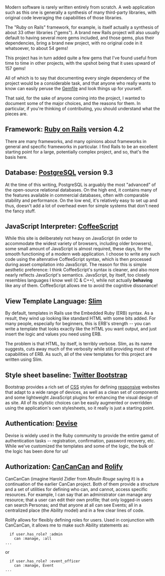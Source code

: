 Modern software is rarely written entirely from scratch. A web application such as this one is generally a synthesis of
many third-party libraries, with original code leveraging the capabilities of those libraries.

The "Ruby on Rails" framework, for example, is itself actually a synthesis of about 33 other libraries ("gems"). A brand
new Rails project will also usually default to having several more gems included, and those gems, plus their dependencies,
bring a brand new project, with no original code in it whatsoever, to about 54 gems!

This project has in turn added quite a few gems that I've found useful from time to time in other projects, with the
upshot being that it uses upward of 157 gems!

All of which is to say that documenting every single dependency of the project would be a considerable task, and that 
anyone who really wants to know can easily peruse the [Gemfile](https://github.com/mshappe/ruby-the-gryphon/blob/master/Gemfile) and
look things up for yourself.

That said, for the sake of anyone coming into the project, I wanted to document some of the major choices, and the
reasons for them. In particular, if you're thinking of contributing, you should understand what the pieces are.

## Framework: [Ruby on Rails](http://rubyonrails.org) version 4.2

There are many frameworks, and many opinions about frameworks in general and specific frameworks in particular. I find
Rails to be an excellent starting point for a large, potentially complex project, and so, that's the basis here.

## Database: [PostgreSQL](http://postgresql.org) version 9.3

At the time of this writing, PostgreSQL is arguably the most "advanced" of the open-source relational databases. On
the high end, it contains many of the features available in commercial databases, often with comparable stability and
performance. On the low end, it's relatively easy to set up and thus, doesn't add a lot of overhead even for simple
systems that don't need the fancy stuff. 

## JavaScript Interpreter: [CoffeeScript](http://coffeescript.org)

While this site is deliberately not heavy on JavaScript (in order to accommodate the widest variety of browsers, including
older browsers), some small amount of JavaScript is almost required, these days, for the smooth functioning of a modern
web application. I choose to write any such code using the altenrative CoffeeScript syntax, which is then processed during
asset compilation into JavaScript. The reason for this is simple aesthetic preference: I think CoffeeScript's syntax
is cleaner, and also more nearly reflects JavaScript's semantics. JavaScript, by itself, too closely resembles languages
I know well (C & C++), while not actually **behaving** like any of them. CoffeeScript allows me to avoid the 
cognitive dissonance!

## View Template Language: [Slim](http://slim-lang.org)

By default, templates in Rails use the Embedded Ruby (ERB) syntax. As a result, they wind up looking like standard HTML
with some bits added. For many people, especially for beginners, this is ERB's strength -- you can write a template
that looks exactly like the HTML you want output, and just insert the logic and values you need using ERB.

The problem is that HTML, by itself, is terribly verbose. Slim, as its name suggests, cuts away much of the verbosity
while still providing most of the capabilities of ERB. As such, all of the view templates for this project are written
using Slim.

## Style sheet baseline: [Twitter Bootstrap](http://getbootstrap.com)

Bootstrap provides a rich set of [CSS](http://en.wikipedia.org/wiki/Cascading_Style_Sheets) styles for defining 
[responsive](http://en.wikipedia.org/wiki/Responsive_web_design)
websites that adapt to a wide range of devices, as well as a clean set of components and some lightweight JavaScript
plugins for enhancing the visual design of as site. All of its stylistic choices can be easily augmented or overridden
using the application's own stylesheets, so it really is just a starting point.

## Authentication: [Devise](http://github.com/plataformatec/devise)

Devise is widely used in the Ruby community to provide the entire gamut of authentication tasks -- registration, confirmation,
password recovery, etc. While we've customized the templates and some of the logic, the bulk of the logic has been done
for us!

## Authorization: [CanCanCan](http://github.com/CanCanCommunity/cancancan) and [Rolify](https://github.com/RolifyCommunity/rolify)

CanCanCan (imagine Harold Zidler from _Moulin Rouge_ saying it) is a continuation of the earlier CanCan project. Both of them
provide a structure and a set of utilities for defining who can, and cannot, access specific resources. For example, I can
say that an administrator can manage any resource; that a user can edit their own profile; that only logged-in users can
search Personas; and that anyone at all can see Events; all in a centralized place (the Ability model) and in a few
clear lines of code.

Rolify allows for flexibly defining roles for users. Used in conjunction with CanCanCan, it allows me to make such
Ability statements as:

```
  if user.has_role? :admin
    can :manage, :all
...
```

or

```
  if user.has_role? :event_officer
    can :manage, Event
...
```